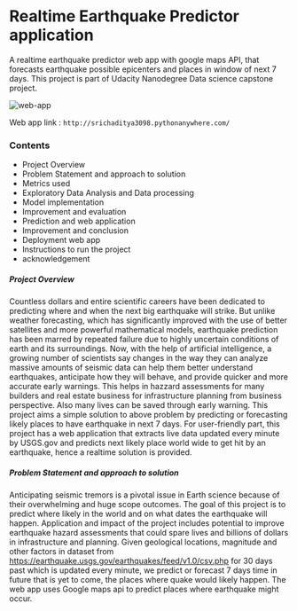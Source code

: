 # Realtime Earthquake Predictor application 

A realtime earthquake predictor web app with google maps API, that forecasts earthquake possible epicenters and places in window of next 7 days. This project is part of Udacity Nanodegree Data science capstone project. 

![web-app](https://github.com/aditya-167/Realtime-Earthquake-forecasting/blob/master/Images/application.jpg)

Web app link : `http://srichaditya3098.pythonanywhere.com/`
### Contents

   * Project Overview
   * Problem Statement and approach to solution
   * Metrics used
   * Exploratory Data Analysis and Data processing
   * Model implementation
   * Improvement and evaluation
   * Prediction and web application
   * Improvement and conclusion
   * Deployment web app
   * Instructions to run the project
   * acknowledgement

##### Project Overview
Countless dollars and entire scientific careers have been dedicated to predicting where and when the next big earthquake will strike. But unlike weather forecasting, which has significantly improved with the use of better satellites and more powerful mathematical models, earthquake prediction has been marred by repeated failure due to highly uncertain conditions of earth and its surroundings.
Now, with the help of artificial intelligence, a growing number of scientists say changes in the way they can analyze massive amounts of seismic data can help them better understand earthquakes, anticipate how they will behave, and provide quicker and more accurate early warnings. This helps in hazzard assessments for many builders and real estate business for infrastructure planning from business perspective. Also many lives can be saved through early warning. This project aims a simple solution to above problem by predicting or forecasting likely places to have earthquake in next 7 days. For user-friendly part, this project has a web application that extracts live data updated every minute by USGS.gov and predicts next likely place world wide to get hit by an earthquake, hence a realtime solution is provided.

##### Problem Statement and approach to solution
Anticipating seismic tremors is a pivotal issue in Earth science because of their overwhelming and huge scope outcomes. The goal of this project is to predict where likely in the world and on what dates the earthquake will happen. Application and impact of the project​ includes potential to improve earthquake hazard assessments that could spare lives and billions of dollars in infrastructure and planning. Given geological locations, magnitude and other factors in dataset from https://earthquake.usgs.gov/earthquakes/feed/v1.0/csv.php for 30 days past which is updated every minute, we predict or forecast 7 days time in future that is yet to come, the places where quake would likely happen. The web app uses Google maps api to predict places where earthquake might occur.
